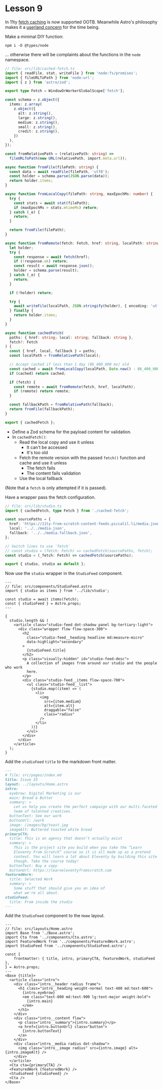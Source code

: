 # Lesson 9

In 11ty [fetch caching](https://www.11ty.dev/docs/plugins/fetch/) is now supported OOTB. Meanwhile Astro's philosophy makes it a [userland concern](https://github.com/withastro/astro/issues/1220#issuecomment-905966604) for the time being.

Make a minimal DIY function:

```shell
npm i -D @types/node
```

… otherwise there will be complaints about the functions in the `node` namespace.

```TypeScript
// file: src/lib/cached-fetch.ts
import { readFile, stat, writeFile } from 'node:fs/promises';
import { fileURLToPath } from 'node:url';
import { z } from 'astro/zod';

export type Fetch = WindowOrWorkerGlobalScope['fetch'];

const schema = z.object({
  items: z.array(
    z.object({
      alt: z.string(),
      large: z.string(),
      medium: z.string(),
      small: z.string(),
      credit: z.string(),
    })
  ),
});

const fromRelativePath = (relativePath: string) =>
  fileURLToPath(new URL(relativePath, import.meta.url));

async function fromFile(filePath: string) {
  const data = await readFile(filePath, 'utf8');
  const holder = schema.parse(JSON.parse(data));
  return holder.items;
}

async function fromLocalCopy(filePath: string, maxEpochMs: number) {
  try {
    const stats = await stat(filePath);
    if (maxEpochMs > stats.mtimeMs) return;
  } catch (_e) {
    return;
  }

  return fromFile(filePath);
}

async function fromRemote(fetch: Fetch, href: string, localPath: string) {
  let holder;
  try {
    const response = await fetch(href);
    if (!response.ok) return;
    const result = await response.json();
    holder = schema.parse(result);
  } catch (_e) {
    return;
  }

  if (!holder) return;

  try {
    await writeFile(localPath, JSON.stringify(holder), { encoding: 'utf8' });
  } finally {
    return holder.items;
  }
}

async function cachedFetch(
  paths: { href: string; local: string; fallback: string },
  fetch?: Fetch
) {
  const { href, local, fallback } = paths;
  const localPath = fromRelativePath(local);

  // Accept cached if less than 1 day (86_400_000 ms) old
  const cached = await fromLocalCopy(localPath, Date.now() - 86_400_000);
  if (cached) return cached;

  if (fetch) {
    const remote = await fromRemote(fetch, href, localPath);
    if (remote) return remote;
  }

  const fallbackPath = fromRelativePath(fallback);
  return fromFile(fallbackPath);
}

export { cachedFetch };
```

- Define a Zod schema for the payload content for validation.
- In `cachedFetch()`:
  - Read the local copy and use it unless
    - It can't be accessed
    - It's too old
  - Fetch the remote version with the passed `fetch()` function and cache and use it unless
    - The fetch fails
    - The content fails validation
  - Use the local fallback

(Note that a `fetch` is only attempted if it is passed).

Have a wrapper pass the fetch configuration.

```TypeScript
// file: src/lib/studio.ts
import { cachedFetch, type Fetch } from './cached-fetch';

const sourcePaths = {
  href: 'https://11ty-from-scratch-content-feeds.piccalil.li/media.json',
  local: '../../media.json',
  fallback: '../../media.fallback.json',
};

// Switch lines to use `fetch`
// const studio = (fetch: Fetch) => cachedFetch(sourcePaths, fetch);
const studio = (_fetch: Fetch) => cachedFetch(sourcePaths);

export { studio, studio as default };
```

Now use the `studio` wrapper in the `StudioFeed` component.

```Astro
---
// file: src/components/StudioFeed.astro
import { studio as items } from '../lib/studio';

const studio = await items(fetch);
const { studioFeed } = Astro.props;
---

{
  studio.length && (
    <article class="studio-feed dot-shadow panel bg-tertiary-light">
      <div class="wrapper flow flow-space-300">
        <h2
          class="studio-feed__heading headline md:measure-micro"
          data-highlight="secondary"
        >
          {studioFeed.title}
        </h2>
        <p class="visually-hidden" id="studio-feed-desc">
          A collection of images from around our studio and the people who work
          here.
        </p>
        <div class="studio-feed__items flow-space-700">
          <ul class="studio-feed__list">
            {studio.map((item) => (
              <li>
                <img
                  src={item.medium}
                  alt={item.alt}
                  draggable="false"
                  class="radius"
                />
              </li>
            ))}
          </ul>
        </div>
      </div>
    </article>
  );
}
```

Add the `studioFeed` `title` to the markdown front matter.

```markdown
---
# file: src/pages/index.md
title: Issue 33
layout: ../layouts/Home.astro
intro:
  eyebrow: Digital Marketing is our
  main: Bread & Butter
  summary: >
    Let us help you create the perfect campaign with our multi-faceted
    team of talented creatives.
  buttonText: See our work
  buttonUrl: /work
  image: /images/bg/toast.jpg
  imageAlt: Buttered toasted white bread
primaryCTA:
  title: This is an agency that doesn’t actually exist
  summary: >
    This is the project site you build when you take the “Learn 
    Eleventy From Scratch” course so it is all made up as a pretend
    context. You will learn a lot about Eleventy by building this site
    though. Take the course today!
  buttonText: Buy a copy
  buttonUrl: https://learneleventyfromscratch.com
featuredWork:
  title: Selected Work
  summary: >
    Some stuff that should give you an idea of 
    what we're all about.
studioFeed:
  title: From inside the studio
---
```

Add the `StudioFeed` component to the `Home` layout.

```Astro
---
// file: src/layouts/Home.astro
import Base from './Base.astro';
import Cta from '../components/Cta.astro';
import FeaturedWork from '../components/FeaturedWork.astro';
import StudioFeed from '../components/StudioFeed.astro';

const {
	frontmatter: { title, intro, primaryCTA, featuredWork, studioFeed },
} = Astro.props;
---
<Base {title}>
  <article class="intro">
    <div class="intro__header radius frame">
      <h1 class="intro__heading weight-normal text-400 md:text-600">
        {intro.eyebrow}
        <em class="text-800 md:text-900 lg:text-major weight-bold">
          {intro.main}
        </em>
      </h1>
    </div>
    <div class="intro__content flow">
      <p class="intro__summary">{intro.summary}</p>
      <a href={intro.buttonUrl} class="button">
        {intro.buttonText}
      </a>
    </div>
    <div class="intro__media radius dot-shadow">
      <img class="intro__image radius" src={intro.image} alt={intro.imageAlt} />
    </div>
  </article>
  <Cta cta={primaryCTA} />
  <FeaturedWork {featuredWork} />
  <StudioFeed {studioFeed} />
  <Cta />
</Base>
```
